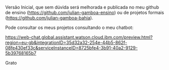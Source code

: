 Versão Inicial, que sem dúvida será melhorada e publicada no meu github de ensino (https://github.com/julian-gamboa-ensino) ou de projetos formais (https://github.com/julian-gamboa-bahia).


Pode consultar os meus projetos consultando o meu chatbot:


https://web-chat.global.assistant.watson.cloud.ibm.com/preview.html?region=eu-gb&integrationID=35d32a32-254e-44b5-862f-08fe430ef33c&serviceInstanceID=8725bfe4-3b91-40a2-9129-5b39768165b7


Grato
